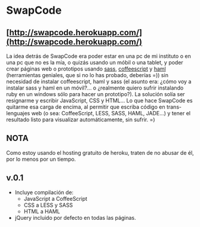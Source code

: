 SwapCode
========
[http://swapcode.herokuapp.com/](http://swapcode.herokuapp.com/)
----------------------------------------------------------------

La idea detrás de SwapCode era poder estar en una pc de mi instituto o en una pc que no es la mía, o quizás usando un móbil o una tablet, y poder crear páginas web o prototipos usando [sass](http://sass-lang.com), [coffeescript](http://coffeescript.org) y [haml](http://haml-lang.com) (herramientas geniales, que si no lo has probado, deberías =)) sin necesidad de instalar coffeescript, haml y sass (el asunto era: ¿cómo voy a instalar sass y haml en un móvil?... o ¿realmente quiero sufrir instalando ruby en un windows sólo para hacer un prototipo?). La solución solía ser resignarme y escribir JavaScript, CSS y HTML... Lo que hace SwapCode es quitarme esa carga de encima, al permitir que escriba código en trans-lenguajes web (o sea: CoffeeScript, LESS, SASS, HAML, JADE...) y tener el resultado listo para visualizar automáticamente, sin sufrir. =)


NOTA
----
Como estoy usando el hosting gratuito de heroku, traten de no abusar de él, por lo menos por un tiempo.

v.0.1
-----
- Incluye compilación de:
	* JavaScript a CoffeeScript
	* CSS a LESS y SASS
	* HTML a HAML
- jQuery incluido por defecto en todas las páginas.
